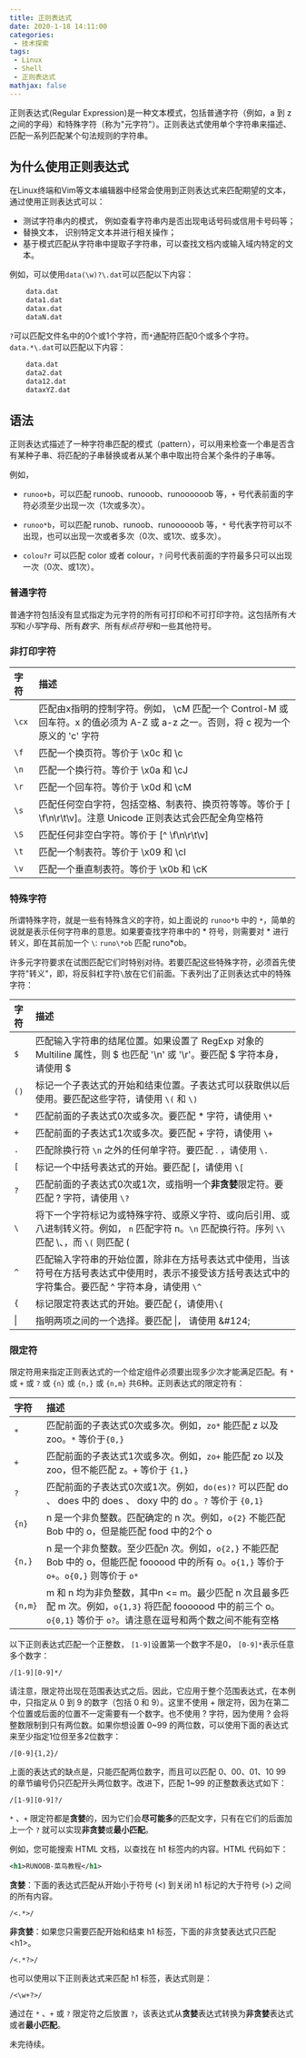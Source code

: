 ```yaml
---
title: 正则表达式
date: 2020-1-18 14:11:00
categories:
 - 技术探索
tags: 
 - Linux
 - Shell
 - 正则表达式
mathjax: false
---
```


正则表达式(Regular Expression)是一种文本模式，包括普通字符（例如，a 到 z 之间的字母）和特殊字符（称为"元字符"）。正则表达式使用单个字符串来描述、匹配一系列匹配某个句法规则的字符串。

## 为什么使用正则表达式

在Linux终端和Vim等文本编辑器中经常会使用到正则表达式来匹配期望的文本，通过使用正则表达式可以：

+ 测试字符串内的模式， 例如查看字符串内是否出现电话号码或信用卡号码等；
+ 替换文本， 识别特定文本并进行相关操作；
+ 基于模式匹配从字符串中提取子字符串，可以查找文档内或输入域内特定的文本。

例如，可以使用`data(\w)?\.dat`可以匹配以下内容：

```txt
    data.dat
    data1.dat
    datax.dat
    dataN.dat
```

`?`可以匹配文件名中的0个或1个字符，而`*`通配符匹配0个或多个字符。`data.*\.dat`可以匹配以下内容：

```txt
    data.dat
    data2.dat
    data12.dat
    dataxYZ.dat
```

## 语法

正则表达式描述了一种字符串匹配的模式（pattern），可以用来检查一个串是否含有某种子串、将匹配的子串替换或者从某个串中取出符合某个条件的子串等。

例如，

+ `runoo+b`，可以匹配 runoob、runooob、runoooooob 等，`+` 号代表前面的字符必须至少出现一次（1次或多次）。

+ `runoo*b`，可以匹配 runob、runoob、runoooooob 等，`*` 号代表字符可以不出现，也可以出现一次或者多次（0次、或1次、或多次）。

+ `colou?r` 可以匹配 color 或者 colour，`?` 问号代表前面的字符最多只可以出现一次（0次、或1次）。

### 普通字符

普通字符包括没有显式指定为元字符的所有可打印和不可打印字符。这包括所有*大写*和*小写*字母、所有*数字*、所有*标点符号*和一些其他符号。

### 非打印字符

| 字符    |       描述      |
| :--- | :--- |
| `\cx` | 匹配由x指明的控制字符。例如， \cM 匹配一个 Control-M 或回车符。x 的值必须为 A-Z 或 a-z 之一。否则，将 c 视为一个原义的 'c' 字符 |
| `\f` | 匹配一个换页符。等价于 \x0c 和 \c  |
| `\n`  | 匹配一个换行符。等价于 \x0a 和 \cJ |
| `\r`  | 匹配一个回车符。等价于 \x0d 和 \cM |
| `\s`  | 匹配任何空白字符，包括空格、制表符、换页符等等。等价于 [ \f\n\r\t\v]。注意 Unicode 正则表达式会匹配全角空格符 |
| `\S`  | 匹配任何非空白字符。等价于 [^ \f\n\r\t\v] |
| `\t`  | 匹配一个制表符。等价于 \x09 和 \cI |
| `\v`  | 匹配一个垂直制表符。等价于 \x0b 和 \cK |

### 特殊字符

所谓特殊字符，就是一些有特殊含义的字符，如上面说的 `runoo*b` 中的 `*`，简单的说就是表示任何字符串的意思。如果要查找字符串中的 \* 符号，则需要对 \* 进行转义，即在其前加一个 `\`: `runo\*ob` 匹配 runo\*ob。

许多元字符要求在试图匹配它们时特别对待。若要匹配这些特殊字符，必须首先使字符"转义"，即，将反斜杠字符`\`放在它们前面。下表列出了正则表达式中的特殊字符：

| 字符    |       描述      |
| :--- | :--- |
| `$` | 匹配输入字符串的结尾位置。如果设置了 RegExp 对象的 Multiline 属性，则 $ 也匹配 '\n' 或 '\r'。要匹配 $ 字符本身，请使用 \$ |
| `()` | 标记一个子表达式的开始和结束位置。子表达式可以获取供以后使用。要匹配这些字符，请使用 `\(` 和 `\)` |
| `*` | 匹配前面的子表达式0次或多次。要匹配 * 字符，请使用 `\*` |
| `+` | 匹配前面的子表达式1次或多次。要匹配 + 字符，请使用 `\+` |
| `.` | 匹配除换行符 `\n` 之外的任何单字符。要匹配 . ，请使用 `\.` |
| `[` | 标记一个中括号表达式的开始。要匹配 [，请使用 `\[` |
| `?` | 匹配前面的子表达式0次或1次，或指明一个**非贪婪**限定符。要匹配 ? 字符，请使用 `\?` |
| `\` | 将下一个字符标记为或特殊字符、或原义字符、或向后引用、或八进制转义符。例如， `n` 匹配字符 n。`\n` 匹配换行符。序列 `\\` 匹配 \、，而 `\(` 则匹配 ( |
| `^` | 匹配输入字符串的开始位置，除非在方括号表达式中使用，当该符号在方括号表达式中使用时，表示不接受该方括号表达式中的字符集合。要匹配 ^ 字符本身，请使用 `\^` |
| `{` | 标记限定符表达式的开始。要匹配 {，请使用`\{`  |
| &#124;  | 指明两项之间的一个选择。要匹配 &#124;， 请使用 \&#124; |

### 限定符

限定符用来指定正则表达式的一个给定组件必须要出现多少次才能满足匹配。有 `*`或 `+` 或 `?` 或 `{n}` 或 `{n,}` 或 `{n,m}` 共6种。正则表达式的限定符有：

| 字符    |       描述      |
| :--- | :--- |
| `*`  | 匹配前面的子表达式0次或多次。例如，`zo*` 能匹配 z 以及 zoo。`*` 等价于`{0,}` |
| `+`  | 匹配前面的子表达式1次或多次。例如，`zo+` 能匹配 zo 以及 zoo，但不能匹配 z。`+` 等价于 `{1,}` |
| `?`  | 匹配前面的子表达式0次或1次。例如，`do(es)?` 可以匹配 do 、 does 中的 does 、 doxy 中的 do 。`?` 等价于 `{0,1}` |
| `{n}`| n 是一个非负整数。匹配确定的 n 次。例如，`o{2}` 不能匹配 Bob 中的 o，但是能匹配 food 中的2个 o |
| `{n,}` | n 是一个非负整数。至少匹配n 次。例如，`o{2,}` 不能匹配 Bob 中的 o，但能匹配 foooood 中的所有 o。`o{1,}` 等价于 `o+`。`o{0,}` 则等价于 `o*` |
| `{n,m}` | m 和 n 均为非负整数，其中n <= m。最少匹配 n 次且最多匹配 m 次。例如，`o{1,3}` 将匹配 fooooood 中的前三个 o。`o{0,1}` 等价于 `o?`。请注意在逗号和两个数之间不能有空格 |

以下正则表达式匹配一个正整数， `[1-9]`设置第一个数字不是0， `[0-9]*`表示任意多个数字：

```regexp
/[1-9][0-9]*/
```

请注意，限定符出现在范围表达式之后。因此，它应用于整个范围表达式，在本例中，只指定从 0 到 9 的数字（包括 0 和 9）。这里不使用 + 限定符，因为在第二个位置或后面的位置不一定需要有一个数字。也不使用 ? 字符，因为使用 ? 会将整数限制到只有两位数。如果你想设置 0~99 的两位数，可以使用下面的表达式来至少指定1位但至多2位数字：

```regexp
/[0-9]{1,2}/
```

上面的表达式的缺点是，只能匹配两位数字，而且可以匹配 0、00、01、10 99 的章节编号仍只匹配开头两位数字。改进下，匹配 1~99 的正整数表达式如下：

```regexp
/[1-9][0-9]?/
```

`*` 、`+` 限定符都是**贪婪**的，因为它们会**尽可能多**的匹配文字，只有在它们的后面加上一个 `?` 就可以实现**非贪婪**或**最小匹配**。

例如，您可能搜索 HTML 文档，以查找在 h1 标签内的内容。HTML 代码如下：

```xml
<h1>RUNOOB-菜鸟教程</h1>
```

**贪婪**：下面的表达式匹配从开始小于符号 (<) 到关闭 h1 标记的大于符号 (>) 之间的所有内容。

```regexp
/<.*>/
```

**非贪婪**：如果您只需要匹配开始和结束 h1 标签，下面的非贪婪表达式只匹配 \<h1\>。

```regexp
/<.*?>/
```

也可以使用以下正则表达式来匹配 h1 标签，表达式则是：

```regexp
/<\w+?>/
```

通过在 `*` 、`+` 或 `?` 限定符之后放置 `?`，该表达式从**贪婪**表达式转换为**非贪婪**表达式或者**最小匹配**。

未完待续。
